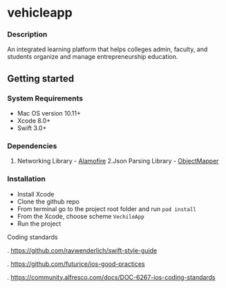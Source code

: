 # vehicleapp
### Description

An integrated learning platform that helps colleges admin, faculty, and students organize and manage entrepreneurship education.

Getting started
----
### System Requirements
 - Mac OS version 10.11+
 - Xcode 8.0+
 - Swift 3.0+


### Dependencies

 1. Networking Library - [Alamofire](https://github.com/Alamofire/Alamofire)
 2.Json Parsing Library - [ObjectMapper](https://github.com/Hearst-DD/ObjectMapper) 

### Installation
 - Install Xcode
 - Clone the github repo
 - From terminal go to the project root folder and run `pod install`
 - From the Xcode, choose scheme `VechileApp`
 - Run the project
 
 Coding standards

. https://github.com/raywenderlich/swift-style-guide

. https://github.com/futurice/ios-good-practices

. https://community.alfresco.com/docs/DOC-6267-ios-coding-standards
